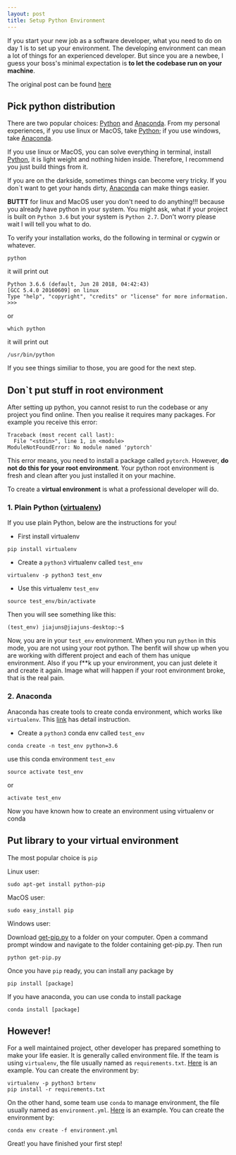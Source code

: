 ```yaml
---
layout: post
title: Setup Python Environment
---
```


If you start your new job as a software developer, what you need to do on day 1 is to set up your environment. The developing environment can mean a lot of things for an experienced developer. But since you are a newbee, I guess your boss's minimal expectation is **to let the codebase run on your machine**.

The original post can be found [here](https://github.com/asavpatel92/pretaining-to-be-professional-101)

Pick python distribution
---
There are two popular choices: [Python](https://www.python.org/) and [Anaconda](https://www.anaconda.com/). From my personal experiences, if you use linux or MacOS, take [Python](https://www.python.org/); if you use windows, take [Anaconda](https://www.anaconda.com/).

If you use linux or MacOS, you can solve everything in terminal, install [Python](https://www.python.org/), it is light weight and nothing hiden inside. Therefore, I recommend you just build things from it.

If you are on the darkside, sometimes things can become very tricky. If you don`t want to get your hands dirty, [Anaconda](https://www.anaconda.com/) can make things easier.

**BUTTT** for linux and MacOS user you don't need to do anything!!! because you already have python in your system. You might ask, what if your project is built on `Python 3.6` but your system is `Python 2.7`. Don't worry please wait I will tell you what to do.

To verify your installation works, do the following in terminal or cygwin  or whatever.
```code
python
```
it will print out
```code
Python 3.6.6 (default, Jun 28 2018, 04:42:43)
[GCC 5.4.0 20160609] on linux
Type "help", "copyright", "credits" or "license" for more information.
>>>
```

or
```code
which python
```

it will print out
```code
/usr/bin/python
```

If you see things similiar to those, you are good for the next step.


Don`t put stuff in root environment
---
After setting up python, you cannot resist to run the codebase or any project you find online. Then you realise it requires many packages. For example you receive this error:

```code
Traceback (most recent call last):
  File "<stdin>", line 1, in <module>
ModuleNotFoundError: No module named 'pytorch'
```

This error means, you need to install a package called `pytorch`. However, **do not do this for your root environment**. Your python root environment is fresh and clean after you just installed it on your machine.

To create a **virtual environment** is what a professional developer will do.

### 1. Plain Python ([virtualenv](https://virtualenv.pypa.io/en/stable/userguide/))
If you use plain Python, below are the instructions for you!

* First install virtualenv
```code
pip install virtualenv
```

* Create a `python3` virtualenv called `test_env`
```code
virtualenv -p python3 test_env
```

* Use this virtualenv `test_env`
```code
source test_env/bin/activate
```

Then you will see something like this:
```code
(test_env) jiajuns@jiajuns-desktop:~$
```

Now, you are in your `test_env` environment. When you run `python` in this mode, you are not using your root python. The benfit will show up when you are working with different project and each of them has unique environment. Also if you f**k up your environment, you can just delete it and create it again. Image what will happen if your root environment broke, that is the real pain.

### 2. Anaconda
Anaconda has create tools to create conda environment, which works like `virtualenv`. This [link](https://conda.io/docs/user-guide/tasks/manage-environments.html) has detail instruction.

* Create a `python3` conda env called `test_env`
```code
conda create -n test_env python=3.6
```

use this conda environment `test_env`
```code
source activate test_env
```
or
```code
activate test_env
```

Now you have known how to create an environment using virtualenv or conda

Put library to your virtual environment
---
The most popular choice is `pip`

Linux user:
```code
sudo apt-get install python-pip
```

MacOS user:
```code
sudo easy_install pip
```

Windows user:

Download [get-pip.py](https://bootstrap.pypa.io/get-pip.py) to a folder on your computer. Open a command prompt window and navigate to the folder containing get-pip.py. Then run
```code
python get-pip.py
```

Once you have `pip` ready, you can install any package by
```code
pip install [package]
```

If you have anaconda, you can use conda to install package
```code
conda install [package]
```

However!
---
For a well maintained project, other developer has prepared something to make your life easier. It is generally called environment file. If the team is using `virtualenv`, the file usually named as `requirements.txt`. [Here](https://github.com/BlueRiverTechnology/ts-datacart) is an example. You can create the environment by:

```code
virtualenv -p python3 brtenv
pip install -r requirements.txt
```

On the other hand, some team use `conda` to manage environment, the file usually named as `environment.yml`. [Here](https://github.com/BlueRiverTechnology/ts-standcount-model) is an example. You can create the environment by:

```code
conda env create -f environment.yml
```

Great! you have finished your first step!